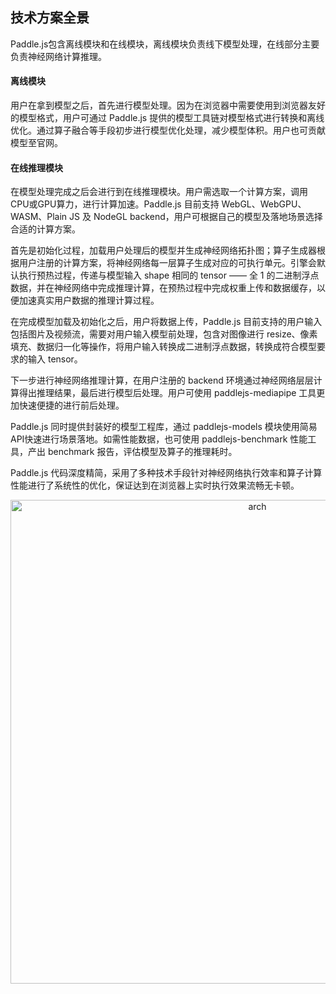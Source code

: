 ## 技术方案全景

Paddle.js包含离线模块和在线模块，离线模块负责线下模型处理，在线部分主要负责神经网络计算推理。

#### 离线模块
用户在拿到模型之后，首先进行模型处理。因为在浏览器中需要使用到浏览器友好的模型格式，用户可通过 Paddle.js 提供的模型工具链对模型格式进行转换和离线优化。通过算子融合等手段初步进行模型优化处理，减少模型体积。用户也可贡献模型至官网。


#### 在线推理模块

在模型处理完成之后会进行到在线推理模块。用户需选取一个计算方案，调用CPU或GPU算力，进行计算加速。Paddle.js 目前支持 WebGL、WebGPU、WASM、Plain JS 及 NodeGL backend，用户可根据自己的模型及落地场景选择合适的计算方案。

首先是初始化过程，加载用户处理后的模型并生成神经网络拓扑图；算子生成器根据用户注册的计算方案，将神经网络每一层算子生成对应的可执行单元。引擎会默认执行预热过程，传递与模型输入 shape 相同的 tensor —— 全 1 的二进制浮点数据，并在神经网络中完成推理计算，在预热过程中完成权重上传和数据缓存，以便加速真实用户数据的推理计算过程。

在完成模型加载及初始化之后，用户将数据上传，Paddle.js 目前支持的用户输入包括图片及视频流，需要对用户输入模型前处理，包含对图像进行 resize、像素填充、数据归一化等操作，将用户输入转换成二进制浮点数据，转换成符合模型要求的输入 tensor。

下一步进行神经网络推理计算，在用户注册的 backend 环境通过神经网络层层计算得出推理结果，最后进行模型后处理。用户可使用 paddlejs-mediapipe 工具更加快速便捷的进行前后处理。

Paddle.js 同时提供封装好的模型工程库，通过 paddlejs-models 模块使用简易API快速进行场景落地。如需性能数据，也可使用 paddlejs-benchmark 性能工具，产出 benchmark 报告，评估模型及算子的推理耗时。

Paddle.js 代码深度精简，采用了多种技术手段针对神经网络执行效率和算子计算性能进行了系统性的优化，保证达到在浏览器上实时执行效果流畅无卡顿。

<p align="center"><img width="774" alt="arch" src="https://user-images.githubusercontent.com/76191671/125030616-f774cd80-e0bd-11eb-948d-b03fef99a0e9.png"></p>